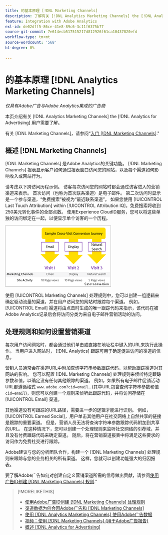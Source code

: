 ```yaml
---
title: 的基本原理 [!DNL Marketing Channels]
description: 了解有关 [!DNL Analytics Marketing Channels] the [!DNL Analytics for Advertising] 用户应该理解。
feature: Integration with Adobe Analytics
exl-id: de02dff5-86ce-41e8-89c6-3c11f6375b77
source-git-commit: 7e614ecb517515217d812926f61ca10437820efd
workflow-type: tm+mt
source-wordcount: '568'
ht-degree: 0%

---
```


# 的基本原理 [!DNL Analytics Marketing Channels]

*仅具有Adobe广告与Adobe Analytics集成的广告商*

本页介绍有关 [!DNL Analytics Marketing Channels] the [!DNL Analytics for Advertising] 用户需要了解。

有关 [!DNL Marketing Channels]，请参阅“[入门 [!DNL Marketing Channels]](https://experienceleague.adobe.com/docs/analytics/components/marketing-channels/c-getting-started-mchannel.html).&quot;

## 概述 [!DNL Marketing Channels]

[!DNL Marketing Channels] 是Adobe Analytics的关键功能。 [!DNL Marketing Channels] 报表显示客户如何通过报表窗口访问您的网站，以及每个渠道如何影响收入或网站行为。

请考虑以下跨访问历程示例。 访客每次访问您的网站时都会通过访客进入的营销渠道来表示。 首次访问（也称为首次联系渠道）是电子邮件。 第二次访问时显示是一个参与渠道，“免费搜索”被视为“最近联系渠道”。 如果您使用 [!UICONTROL Last Touch Attribution] within [!UICONTROL Attribution IQ]，免费搜索将收到250美元转化事件的全部点数。 使用Experience CloudID服务，您可以将这些单独的访问绑定在一起，以便显示单个访客的一个历程。

![营销渠道中的跨访问转化历程示例](/help/integrations/assets/a4adc-mc-sample-journey.png)

使用 [!UICONTROL Marketing Channels] 处理规则中，您可以创建一组逻辑来确定驱动流量的渠道，并在用户访问您的网站时跟踪每个渠道。 例如， [!UICONTROL Email] 渠道将由点击时生成的唯一跟踪代码来指示，该代码在被Adobe Analytics记录后会将访问分类为来自电子邮件营销活动的访问。

## 处理规则和如何设置营销渠道

每次用户访问网站时，都会通过他们单击或直接在地址栏中键入的URL来执行此操作。 当用户进入网站时， [!DNL Analytics] 跟踪可用于确定促进访问的渠道的信息。

营销人员通常会在渠道URL中附加查询字符串参数跟踪代码，以帮助跟踪渠道对其网站的影响。 您可以配置 [!DNL Marketing Channels] 处理规则来侦听特定跟踪参数和值，以确定没有任何其他跟踪的渠道。 例如，如果所有电子邮件促销活动URL都遵循格式 `www.adobe.com?cid=email…` (其中URL包含查询字符串参数和值 `cid=email`)，则您可以创建一个规则来侦听此跟踪代码，并将访问存储在 [!UICONTROL Email] 渠道。

其他渠道没有可跟踪的URL路径，需要进一步的逻辑才能进行识别。 例如， [!UICONTROL Earned Social]，用户单击其他用户在社交网络上自然共享的链接是跟踪的重要渠道。 但是，营销人员无法将查询字符串参数跟踪代码附加到共享的URL。 在这种情况下，您可以创建一个处理规则来监听社交网络的引荐域，并且没有付费跟踪代码来确定渠道。 随后，将在营销渠道报表中将满足这些要求的访问作为免费社交进行跟踪。

Adobe建议与您的分析团队合作，构建一个 [!DNL Marketing Channels] 处理规则来跟踪与您的业务相关的所有渠道。 这样，您就可以创建功能强大的归因报表。

要了解Adobe广告如何对创建自定义营销渠道所需的信号做出贡献，请参阅[使用广告ID创建 [!DNL Marketing Channels] 规则](mc-ids.md).&quot;

>[!MORELIKETHIS]
>
>* [使用Adobe广告ID创建 [!DNL Marketing Channels] 处理规则](mc-ids.md)
>* [渠道数据为何会因Adobe广告和 [!DNL Marketing Channels]](mc-data-variances.md)
>* [使用 [!DNL Analytics Marketing Channels] 使用Adobe广告数据](mc-ac-data.md)
>* [视频：使用 [!DNL Marketing Channels] (用于Adobe广告报告)](https://experienceleague.adobe.com/docs/advertising-learn/tutorials/analytics/analytics-reporting-a4adc.html)
>* [概述 [!DNL Analytics for Advertising]](/help/integrations/analytics/overview.md)

